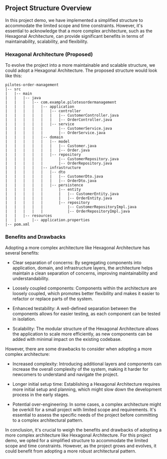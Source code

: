 ## Project Structure Overview

In this project demo, we have implemented a simplified structure to accommodate the limited scope and time constraints. However, it's essential to acknowledge that a more complex architecture, such as the Hexagonal Architecture, can provide significant benefits in terms of maintainability, scalability, and flexibility.

### Hexagonal Architecture (Proposed)

To evolve the project into a more maintainable and scalable structure, we could adopt a Hexagonal Architecture. The proposed structure would look like this:

```
pilotes-order-management
|-- src
|   |-- main
|   |   |-- java
|   |   |   |-- com.example.pilotesordermanagement
|   |   |   |   |-- application
|   |   |   |   |   |-- controller
|   |   |   |   |   |   |-- CustomerController.java
|   |   |   |   |   |   |-- OrderController.java
|   |   |   |   |   |-- service
|   |   |   |   |       |-- CustomerService.java
|   |   |   |   |       |-- OrderService.java
|   |   |   |   |-- domain
|   |   |   |   |   |-- model
|   |   |   |   |   |   |-- Customer.java
|   |   |   |   |   |   |-- Order.java
|   |   |   |   |   |-- repository
|   |   |   |   |       |-- CustomerRepository.java
|   |   |   |   |       |-- OrderRepository.java
|   |   |   |   |-- infrastructure
|   |   |   |   |   |-- dto
|   |   |   |   |   |   |-- CustomerDto.java
|   |   |   |   |   |   |-- OrderDto.java
|   |   |   |   |   |-- persistence
|   |   |   |   |       |-- entity
|   |   |   |   |       |   |-- CustomerEntity.java
|   |   |   |   |       |   |-- OrderEntity.java
|   |   |   |   |       |-- repository
|   |   |   |   |           |-- CustomerRepositoryImpl.java
|   |   |   |   |           |-- OrderRepositoryImpl.java
|   |   |-- resources
|   |       |-- application.properties
|-- pom.xml
```

### Benefits and Drawbacks
Adopting a more complex architecture like Hexagonal Architecture has several benefits:

- Clear separation of concerns: By segregating components into application, domain, and infrastructure layers, the architecture helps maintain a clean separation of concerns, improving maintainability and understandability.

- Loosely coupled components: Components within the architecture are loosely coupled, which promotes better flexibility and makes it easier to refactor or replace parts of the system.

- Enhanced testability: A well-defined separation between the components allows for easier testing, as each component can be tested in isolation.

- Scalability: The modular structure of the Hexagonal Architecture allows the application to scale more efficiently, as new components can be added with minimal impact on the existing codebase.

However, there are some drawbacks to consider when adopting a more complex architecture:

- Increased complexity: Introducing additional layers and components can increase the overall complexity of the system, making it harder for newcomers to understand and navigate the project.

- Longer initial setup time: Establishing a Hexagonal Architecture requires more initial setup and planning, which might slow down the development process in the early stages.

- Potential over-engineering: In some cases, a complex architecture might be overkill for a small project with limited scope and requirements. It's essential to assess the specific needs of the project before committing to a complex architectural pattern.

In conclusion, it's crucial to weigh the benefits and drawbacks of adopting a more complex architecture like Hexagonal Architecture. For this project demo, we opted for a simplified structure to accommodate the limited scope and time constraints. However, as the project grows and evolves, it could benefit from adopting a more robust architectural pattern.
